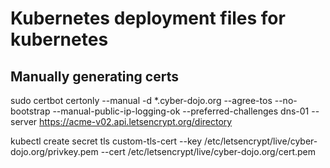# Kubernetes deployment files for kubernetes


## Manually generating certs

sudo certbot certonly --manual -d *.cyber-dojo.org --agree-tos --no-bootstrap --manual-public-ip-logging-ok --preferred-challenges dns-01 --server https://acme-v02.api.letsencrypt.org/directory

kubectl create secret tls custom-tls-cert --key /etc/letsencrypt/live/cyber-dojo.org/privkey.pem --cert /etc/letsencrypt/live/cyber-dojo.org/cert.pem

